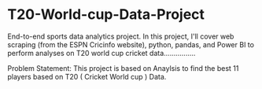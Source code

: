 # T20-World-cup-Data-Project
End-to-end sports data analytics project. In this project, I'll cover web scraping (from the ESPN Cricinfo website), python, pandas, and Power BI to perform analyses on T20 world cup cricket data................


Problem Statement: This project is based on Anaylsis to find the best 11 players based on T20 ( Cricket World cup ) Data.

